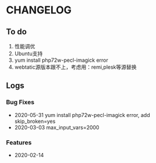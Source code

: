 # CHANGELOG

## To do

1. 性能调优
2. Ubuntu支持
3. yum install php72w-pecl-imagick error
4. webtatic源版本跟不上，考虑用：remi,plesk等源替换

## Logs

### Bug Fixes

* 2020-05-31  yum install php72w-pecl-imagick error, add skip_broken=yes
* 2020-03-03  max_input_vars=2000

### Features

* 2020-02-14  
